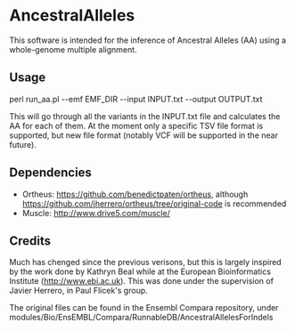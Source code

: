 AncestralAlleles
================

This software is intended for the inference of Ancestral Alleles (AA) using a
whole-genome multiple alignment.

Usage
-----

perl run_aa.pl --emf EMF_DIR --input INPUT.txt --output OUTPUT.txt

This will go through all the variants in the INPUT.txt file and calculates the AA
for each of them. At the moment only a specific TSV file format is supported, but
new file format (notably VCF will be supported in the near future).

Dependencies
------------

- Ortheus: https://github.com/benedictpaten/ortheus, although
 https://github.com/jherrero/ortheus/tree/original-code is recommended
- Muscle: http://www.drive5.com/muscle/


Credits
-------
Much has chenged since the previous verisons, but this is largely inspired by the
work done by Kathryn Beal while at the European Bioinformatics Institute
(http://www.ebi.ac.uk). This was done under the supervision of Javier Herrero,
in Paul Flicek's group.

The original files can be found in the Ensembl Compara repository, under
modules/Bio/EnsEMBL/Compara/RunnableDB/AncestralAllelesForIndels 
